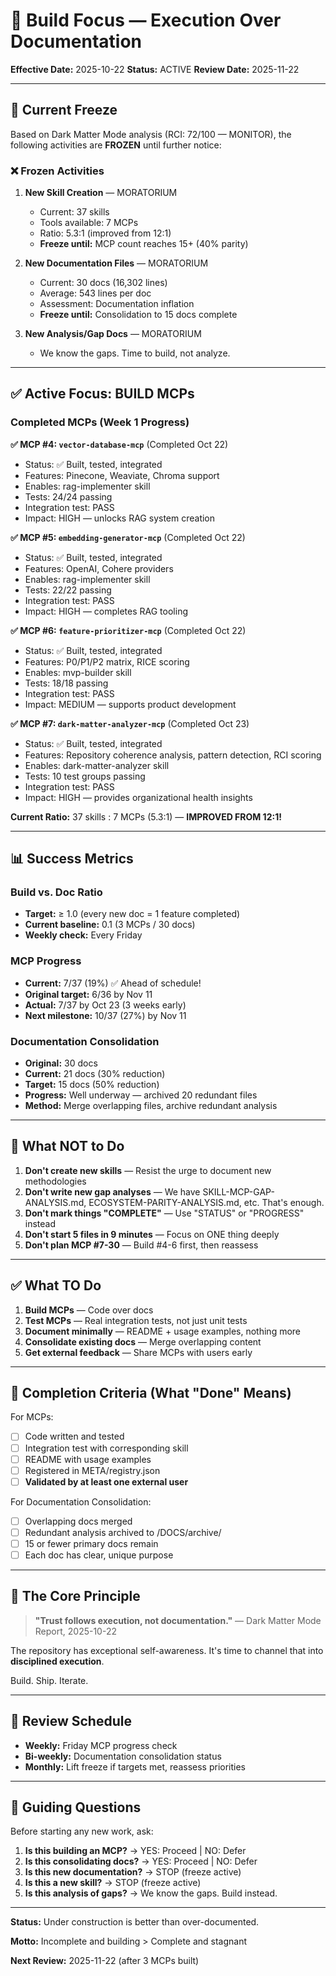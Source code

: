 # 🎯 Build Focus — Execution Over Documentation

**Effective Date:** 2025-10-22
**Status:** ACTIVE
**Review Date:** 2025-11-22

---

## 🛑 Current Freeze

Based on Dark Matter Mode analysis (RCI: 72/100 — MONITOR), the following activities are **FROZEN** until further notice:

### ❌ Frozen Activities

1. **New Skill Creation** — MORATORIUM
   - Current: 37 skills
   - Tools available: 7 MCPs
   - Ratio: 5.3:1 (improved from 12:1)
   - **Freeze until:** MCP count reaches 15+ (40% parity)

2. **New Documentation Files** — MORATORIUM
   - Current: 30 docs (16,302 lines)
   - Average: 543 lines per doc
   - Assessment: Documentation inflation
   - **Freeze until:** Consolidation to 15 docs complete

3. **New Analysis/Gap Docs** — MORATORIUM
   - We know the gaps. Time to build, not analyze.

---

## ✅ Active Focus: BUILD MCPs

### Completed MCPs (Week 1 Progress)

**✅ MCP #4: `vector-database-mcp`** (Completed Oct 22)
- Status: ✅ Built, tested, integrated
- Features: Pinecone, Weaviate, Chroma support
- Enables: rag-implementer skill
- Tests: 24/24 passing
- Integration test: PASS
- Impact: HIGH — unlocks RAG system creation

**✅ MCP #5: `embedding-generator-mcp`** (Completed Oct 22)
- Status: ✅ Built, tested, integrated
- Features: OpenAI, Cohere providers
- Enables: rag-implementer skill
- Tests: 22/22 passing
- Integration test: PASS
- Impact: HIGH — completes RAG tooling

**✅ MCP #6: `feature-prioritizer-mcp`** (Completed Oct 22)
- Status: ✅ Built, tested, integrated
- Features: P0/P1/P2 matrix, RICE scoring
- Enables: mvp-builder skill
- Tests: 18/18 passing
- Integration test: PASS
- Impact: MEDIUM — supports product development

**✅ MCP #7: `dark-matter-analyzer-mcp`** (Completed Oct 23)
- Status: ✅ Built, tested, integrated
- Features: Repository coherence analysis, pattern detection, RCI scoring
- Enables: dark-matter-analyzer skill
- Tests: 10 test groups passing
- Integration test: PASS
- Impact: HIGH — provides organizational health insights

**Current Ratio:** 37 skills : 7 MCPs (5.3:1) — **IMPROVED FROM 12:1!**

---

## 📊 Success Metrics

### Build vs. Doc Ratio
- **Target:** ≥ 1.0 (every new doc = 1 feature completed)
- **Current baseline:** 0.1 (3 MCPs / 30 docs)
- **Weekly check:** Every Friday

### MCP Progress
- **Current:** 7/37 (19%) ✅ Ahead of schedule!
- **Original target:** 6/36 by Nov 11
- **Actual:** 7/37 by Oct 23 (3 weeks early)
- **Next milestone:** 10/37 (27%) by Nov 11

### Documentation Consolidation
- **Original:** 30 docs
- **Current:** 21 docs (30% reduction)
- **Target:** 15 docs (50% reduction)
- **Progress:** Well underway — archived 20 redundant files
- **Method:** Merge overlapping files, archive redundant analysis

---

## 🚫 What NOT to Do

1. **Don't create new skills** — Resist the urge to document new methodologies
2. **Don't write new gap analyses** — We have SKILL-MCP-GAP-ANALYSIS.md, ECOSYSTEM-PARITY-ANALYSIS.md, etc. That's enough.
3. **Don't mark things "COMPLETE"** — Use "STATUS" or "PROGRESS" instead
4. **Don't start 5 files in 9 minutes** — Focus on ONE thing deeply
5. **Don't plan MCP #7-30** — Build #4-6 first, then reassess

---

## ✅ What TO Do

1. **Build MCPs** — Code over docs
2. **Test MCPs** — Real integration tests, not just unit tests
3. **Document minimally** — README + usage examples, nothing more
4. **Consolidate existing docs** — Merge overlapping content
5. **Get external feedback** — Share MCPs with users early

---

## 📝 Completion Criteria (What "Done" Means)

For MCPs:
- [ ] Code written and tested
- [ ] Integration test with corresponding skill
- [ ] README with usage examples
- [ ] Registered in META/registry.json
- [ ] **Validated by at least one external user**

For Documentation Consolidation:
- [ ] Overlapping docs merged
- [ ] Redundant analysis archived to /DOCS/archive/
- [ ] 15 or fewer primary docs remain
- [ ] Each doc has clear, unique purpose

---

## 🎯 The Core Principle

> **"Trust follows execution, not documentation."**
> — Dark Matter Mode Report, 2025-10-22

The repository has exceptional self-awareness. It's time to channel that into **disciplined execution**.

Build. Ship. Iterate.

---

## 📅 Review Schedule

- **Weekly:** Friday MCP progress check
- **Bi-weekly:** Documentation consolidation status
- **Monthly:** Lift freeze if targets met, reassess priorities

---

## 🧭 Guiding Questions

Before starting any new work, ask:

1. **Is this building an MCP?** → YES: Proceed | NO: Defer
2. **Is this consolidating docs?** → YES: Proceed | NO: Defer
3. **Is this new documentation?** → STOP (freeze active)
4. **Is this a new skill?** → STOP (freeze active)
5. **Is this analysis of gaps?** → We know the gaps. Build instead.

---

**Status:** Under construction is better than over-documented.

**Motto:** Incomplete and building > Complete and stagnant

**Next Review:** 2025-11-22 (after 3 MCPs built)
